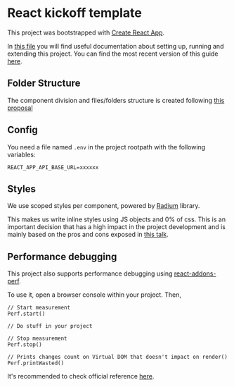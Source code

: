 React kickoff template
==========================

This project was bootstrapped with [Create React App](https://github.com/facebookincubator/create-react-app).

In [this file](docs/README.md) you will find useful documentation about setting up, running and extending this project.
You can find the most recent version of this guide [here](https://github.com/facebookincubator/create-react-app/blob/master/packages/react-scripts/template/README.md).


## Folder Structure

The component division and files/folders structure is created following [this proposal](https://gist.github.com/ryanflorence/daafb1e3cb8ad740b346)

## Config

You need a file named `.env` in the project rootpath with the following variables:

```
REACT_APP_API_BASE_URL=xxxxxx
```

## Styles

We use scoped styles per component, powered by [Radium](https://github.com/FormidableLabs/radium) library.

This makes us write inline styles using JS objects and 0% of css. This is an important decision that has a high impact in the project development and is mainly based on the pros and cons exposed in [this talk](https://speakerdeck.com/vjeux/react-css-in-js).

## Performance debugging

This project also supports performance debugging using [react-addons-perf](https://www.npmjs.com/package/react-addons-perf).  

To use it, open a browser console within your project. Then,
```
// Start measurement
Perf.start()

// Do stuff in your project

// Stop measurement
Perf.stop()

// Prints changes count on Virtual DOM that doesn't impact on render()
Perf.printWasted()
```

It's recommended to check official reference [here](https://facebook.github.io/react/docs/perf.html).

